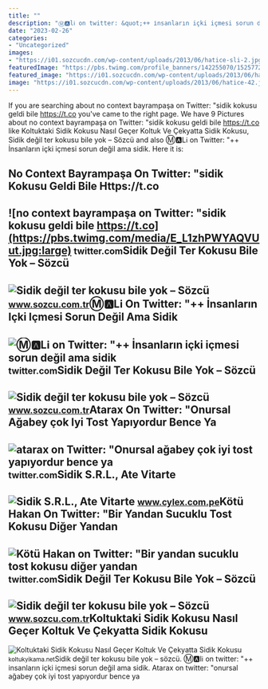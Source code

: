 ```yaml
---
title: ""
description: "Ⓜ️🅰️lℹ️ on twitter: &quot;++ i̇nsanların içki içmesi sorun değil ama sidik"
date: "2023-02-26"
categories:
- "Uncategorized"
images:
- "https://i01.sozcucdn.com/wp-content/uploads/2013/06/hatice-sli-2.jpg"
featuredImage: "https://pbs.twimg.com/profile_banners/142255070/1525772868/1500x500"
featured_image: "https://i01.sozcucdn.com/wp-content/uploads/2013/06/hatice-sli.jpg"
image: "https://i01.sozcucdn.com/wp-content/uploads/2013/06/hatice-42.jpg"
---
```


If you are searching about no context bayrampaşa on Twitter: "sidik kokusu geldi bile https://t.co you've came to the right page. We have 9 Pictures about no context bayrampaşa on Twitter: "sidik kokusu geldi bile https://t.co like Koltuktaki Sidik Kokusu Nasıl Geçer Koltuk Ve Çekyatta Sidik Kokusu, Sidik değil ter kokusu bile yok – Sözcü and also Ⓜ️🅰️Lℹ️ on Twitter: "++ İnsanların içki içmesi sorun değil ama sidik. Here it is:

No Context Bayrampaşa On Twitter: "sidik Kokusu Geldi Bile Https://t.co
-----------------------------------------------------------------------

 ![no context bayrampaşa on Twitter: "sidik kokusu geldi bile https://t.co](https://pbs.twimg.com/media/E_L1zhPWYAQVUut.jpg:large) <small>twitter.com</small>Sidik Değil Ter Kokusu Bile Yok – Sözcü
---------------------------------------

 ![Sidik değil ter kokusu bile yok – Sözcü](https://i01.sozcucdn.com/wp-content/uploads/2013/06/hatice-sli.jpg) <small>www.sozcu.com.tr</small>Ⓜ️🅰️Lℹ️ On Twitter: "++ İnsanların Içki Içmesi Sorun Değil Ama Sidik
--------------------------------------------------------------------

 ![Ⓜ️🅰️Lℹ️ on Twitter: "++ İnsanların içki içmesi sorun değil ama sidik](https://pbs.twimg.com/profile_banners/142255070/1525772868/1500x500) <small>twitter.com</small>Sidik Değil Ter Kokusu Bile Yok – Sözcü
---------------------------------------

 ![Sidik değil ter kokusu bile yok – Sözcü](https://i01.sozcucdn.com/wp-content/uploads/2013/06/hatice-sli-2.jpg) <small>www.sozcu.com.tr</small>Atarax On Twitter: "Onursal Ağabey çok Iyi Tost Yapıyordur Bence Ya
-------------------------------------------------------------------

 ![atarax on Twitter: "Onursal ağabey çok iyi tost yapıyordur bence ya](https://pbs.twimg.com/media/FwV2qgJWwAUOI6D.jpg) <small>twitter.com</small>Sidik S.R.L., Ate Vitarte
-------------------------

 ![Sidik S.R.L., Ate Vitarte](https://media.cylex.com.pe/companies/1113/7004/logo/logo.jpg) <small>www.cylex.com.pe</small>Kötü Hakan On Twitter: "Bir Yandan Sucuklu Tost Kokusu Diğer Yandan
-------------------------------------------------------------------

 ![Kötü Hakan on Twitter: "Bir yandan sucuklu tost kokusu diğer yandan](https://pbs.twimg.com/ext_tw_video_thumb/1643576883865370625/pu/img/TCLRoB9Yq0nExKEm.jpg) <small>twitter.com</small>Sidik Değil Ter Kokusu Bile Yok – Sözcü
---------------------------------------

 ![Sidik değil ter kokusu bile yok – Sözcü](https://i01.sozcucdn.com/wp-content/uploads/2013/06/hatice-42.jpg) <small>www.sozcu.com.tr</small>Koltuktaki Sidik Kokusu Nasıl Geçer Koltuk Ve Çekyatta Sidik Kokusu
-------------------------------------------------------------------

 ![Koltuktaki Sidik Kokusu Nasıl Geçer Koltuk Ve Çekyatta Sidik Kokusu](https://koltukyikama.net/wp-content/uploads/2021/05/bagcilar_koltuk_yikama.jpg) <small>koltukyikama.net</small>Sidik değil ter kokusu bile yok – sözcü. Ⓜ️🅰️lℹ️ on twitter: "++ i̇nsanların içki içmesi sorun değil ama sidik. Atarax on twitter: "onursal ağabey çok iyi tost yapıyordur bence ya
